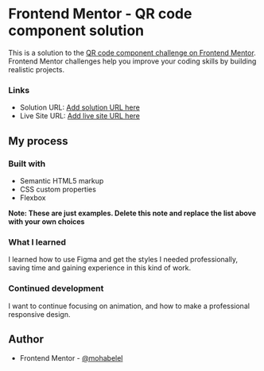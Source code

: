 # Frontend Mentor - QR code component solution

This is a solution to the [QR code component challenge on Frontend Mentor](https://www.frontendmentor.io/challenges/qr-code-component-iux_sIO_H). Frontend Mentor challenges help you improve your coding skills by building realistic projects. 



### Links

- Solution URL: [Add solution URL here](https://your-solution-url.com)
- Live Site URL: [Add live site URL here](https://your-live-site-url.com)

## My process

### Built with

- Semantic HTML5 markup
- CSS custom properties
- Flexbox


**Note: These are just examples. Delete this note and replace the list above with your own choices**

### What I learned

I learned how to use Figma and get the styles I needed professionally, saving time and gaining experience in this kind of work.


### Continued development

 I want to continue focusing on animation, and how to make a professional responsive design.



## Author

- Frontend Mentor - [@mohabelel](https://www.frontendmentor.io/profile/yourusername)

